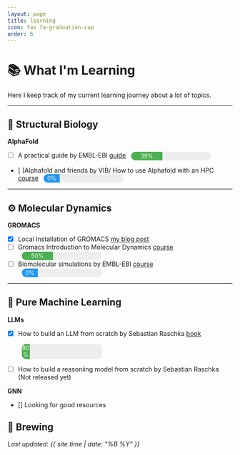 ```yaml
---
layout: page
title: learning
icon: fas fa-graduation-cap
order: 6
---
```



# 📚 What I'm Learning

Here I keep track of my current learning journey about a lot of topics.


---

## 🔬 Structural Biology

**AlphaFold**  
- [ ] A practical guide by EMBL-EBI [guide](https://www.ebi.ac.uk/training/online/courses/alphafold/) 
    <div style="background:#eee; border-radius:10px; overflow:hidden; width:180px; display:inline-block; vertical-align:middle; margin-left:8px;">
        <div style="background:#4caf50; width:39%; padding:2px 0; text-align:center; color:white; font-size:0.9em;">39%</div>
    </div>
- [ ]Alphafold and friends by VIB/ How to use Alphafold with an HPC [course](https://elearning.vib.be/courses/alphafold/) 
    <div style="background:#eee; border-radius:10px; overflow:hidden; width:180px; display:inline-block; vertical-align:middle; margin-left:8px;">
        <div style="background:#2196f3; width:20%; padding:2px 0; text-align:center; color:white; font-size:0.9em;">0%</div>
    </div>  

---

## ⚙️ Molecular Dynamics

**GROMACS**  
- [x] Local Installation of GROMACS [my blog post](https://delfoxav.github.io/posts/getting-started-with-local-md-simulation/)
- [ ] Gromacs Introduction to Molecular Dynamics [course](https://tutorials.gromacs.org/md-intro-tutorial.html#)
    <div style="background:#eee; border-radius:10px; overflow:hidden; width:180px; display:inline-block; vertical-align:middle; margin-left:8px;">
        <div style="background:#4caf50; width:39%; padding:2px 0; text-align:center; color:white; font-size:0.9em;">50%</div>
    </div>  
- [ ] Biomolecular simulations by EMBL-EBI [course](https://www.ebi.ac.uk/training/materials/biomolecular-simulations-materials/)
    <div style="background:#eee; border-radius:10px; overflow:hidden; width:180px; display:inline-block; vertical-align:middle; margin-left:8px;">
        <div style="background:#2196f3; width:20%; padding:2px 0; text-align:center; color:white; font-size:0.9em;">0%</div>
    </div>
---

## 📖 Pure Machine Learning

**LLMs**  
- [x] How to build an LLM from scratch by Sebastian Raschka [book](https://github.com/rasbt/LLMs-from-scratch)  
    <div style="background:#eee; border-radius:10px; overflow:hidden; width:180px; display:inline-block; vertical-align:middle; margin-left:8px;">
        <div style="background:#4caf50; width:10%; padding:2px 0; text-align:center; color:white; font-size:0.9em;">80%</div>
    </div>
- [ ] How to build a reasoniing model from scratch by Sebastian Raschka (Not released yet)


**GNN**
- [] Looking for good resources  


## 🍺 Brewing


*Last updated: {{ site.time | date: "%B %Y" }}*
